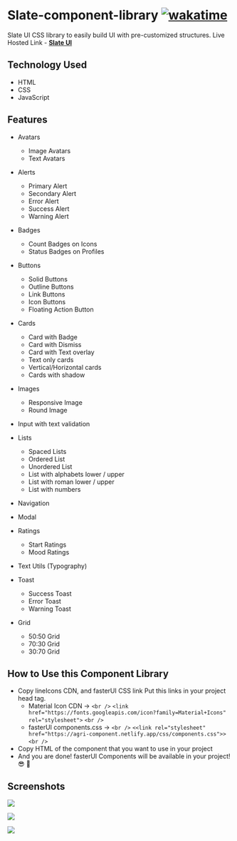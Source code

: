 # Slate-component-library [![wakatime](https://wakatime.com/badge/user/e3811de2-0a52-4ea2-9086-f609b86ecb77/project/99836ca1-f806-4485-9a57-7d1df69ba485.svg)](https://wakatime.com/badge/user/e3811de2-0a52-4ea2-9086-f609b86ecb77/project/99836ca1-f806-4485-9a57-7d1df69ba485)

Slate UI CSS library to easily build UI with pre-customized structures.
Live Hosted Link - **[Slate UI](https://agri-component.netlify.app/)**

## Technology Used

- HTML
- CSS
- JavaScript

## Features

- Avatars

  - Image Avatars
  - Text Avatars

- Alerts

  - Primary Alert
  - Secondary Alert
  - Error Alert
  - Success Alert
  - Warning Alert

- Badges

  - Count Badges on Icons
  - Status Badges on Profiles

- Buttons

  - Solid Buttons
  - Outline Buttons
  - Link Buttons
  - Icon Buttons
  - Floating Action Button

- Cards

  - Card with Badge
  - Card with Dismiss
  - Card with Text overlay
  - Text only cards
  - Vertical/Horizontal cards
  - Cards with shadow

- Images

  - Responsive Image
  - Round Image

- Input with text validation
- Lists

  - Spaced Lists
  - Ordered List
  - Unordered List
  - List with alphabets lower / upper
  - List with roman lower / upper
  - List with numbers

- Navigation
- Modal
- Ratings

  - Start Ratings
  - Mood Ratings

- Text Utils (Typography)
- Toast

  - Success Toast
  - Error Toast
  - Warning Toast

- Grid

  - 50:50 Grid
  - 70:30 Grid
  - 30:70 Grid

## How to Use this Component Library

- Copy lineIcons CDN, and fasterUI CSS link Put this links in your project head tag.
  - Material Icon CDN -> `<br />` `<link href="https://fonts.googleapis.com/icon?family=Material+Icons" rel="stylesheet">` `<br />`
  - fasterUI components.css -> `<br />` `<<link rel="stylesheet" href="https://agri-component.netlify.app/css/components.css">>` `<br />`
- Copy HTML of the component that you want to use in your project
- And you are done! fasterUI Components will be available in your project! 😎 🥳

## Screenshots

![](https://github.com/iprankurpandey/demo-agro/blob/dev/images/1645283915282.png)

![](https://github.com/iprankurpandey/demo-agro/blob/dev/images/1645283880384.png)

![](https://github.com/iprankurpandey/demo-agro/blob/dev/images/1645283962852.png)

